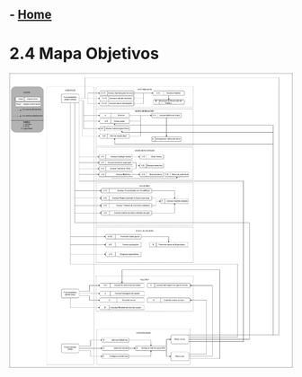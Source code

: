 ## - [Home](/README.md)
# 2.4 Mapa Objetivos

<img src="./images/Mapa_Objetivos.png" alt="Mapa Objetivos">